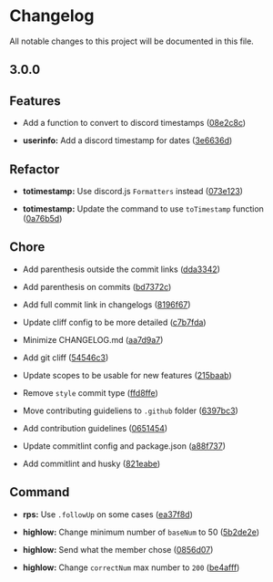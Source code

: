 # Changelog

All notable changes to this project will be documented in this file.

## 3.0.0

## Features

-  Add a function to convert to discord timestamps ([08e2c8c](https://github.com/nyx-team/nyx/commit/08e2c8c01eff09a0e035bbe6ba8a9cb72a458904))

- **userinfo:** Add a discord timestamp for dates ([3e6636d](https://github.com/nyx-team/nyx/commit/3e6636d05010fc0b3413d16bc48cf62f370dc4a9))


## Refactor

- **totimestamp:** Use discord.js `Formatters` instead ([073e123](https://github.com/nyx-team/nyx/commit/073e123cc1b96adccfecf21bd0a604699f422636))

- **totimestamp:** Update the command to use `toTimestamp` function ([0a76b5d](https://github.com/nyx-team/nyx/commit/0a76b5d013b4543fe431301679dab2112ddf66df))


## Chore

-  Add parenthesis outside the commit links ([dda3342](https://github.com/nyx-team/nyx/commit/dda3342c442770725a2571ed936b7a1f0893790f))

-  Add parenthesis on commits ([bd7372c](https://github.com/nyx-team/nyx/commit/bd7372ccc24f6085d18107b5276445b9998ed293))

-  Add full commit link in changelogs ([8196f67](https://github.com/nyx-team/nyx/commit/8196f677a5f98fdcfaac1cf8f1435f599f1f10d2))

-  Update cliff config to be more detailed ([c7b7fda](https://github.com/nyx-team/nyx/commit/c7b7fda64d1f7533386bf9f87bc72cbb0e9cb8e1))

-  Minimize CHANGELOG.md ([aa7d9a7](https://github.com/nyx-team/nyx/commit/aa7d9a76f5c73ac65032975fd689b8db26945842))

-  Add git cliff ([54546c3](https://github.com/nyx-team/nyx/commit/54546c3b7ce63421d9d042857dfbbb921d10af2b))

-  Update scopes to be usable for new features ([215baab](https://github.com/nyx-team/nyx/commit/215baab8332841896af024338f5d310add93ab19))

-  Remove `style` commit type ([ffd8ffe](https://github.com/nyx-team/nyx/commit/ffd8ffe76d8132630f85b761c850c6b1c127ed7f))

-  Move contributing guideliens to `.github` folder ([6397bc3](https://github.com/nyx-team/nyx/commit/6397bc3727eca2be67788361faf1f05b87f98adc))

-  Add contribution guidelines ([0651454](https://github.com/nyx-team/nyx/commit/06514546c4d18d863cf0eab20b97a33c68f2b81b))

-  Update commitlint config and package.json ([a88f737](https://github.com/nyx-team/nyx/commit/a88f73709b9f39f92cd98a6f8c1f3d31c513ef7f))

-  Add commitlint and husky ([821eabe](https://github.com/nyx-team/nyx/commit/821eabe1016f724d956cff65e481df64666528c9))


## Command

- **rps:** Use `.followUp` on some cases ([ea37f8d](https://github.com/nyx-team/nyx/commit/ea37f8d53caae7d55cf4097ec2096781bccd5969))

- **highlow:** Change minimum number of `baseNum` to 50 ([5b2de2e](https://github.com/nyx-team/nyx/commit/5b2de2e39ee907fe67de4ebcc31e9c843cef38cb))

- **highlow:** Send what the member chose ([0856d07](https://github.com/nyx-team/nyx/commit/0856d07865cc69bca848a473ec3e2f6bfac5ced5))

- **highlow:** Change `correctNum` max number to `200` ([be4afff](https://github.com/nyx-team/nyx/commit/be4afff5864b8fbe706b41415ec653f4c744a81e))

